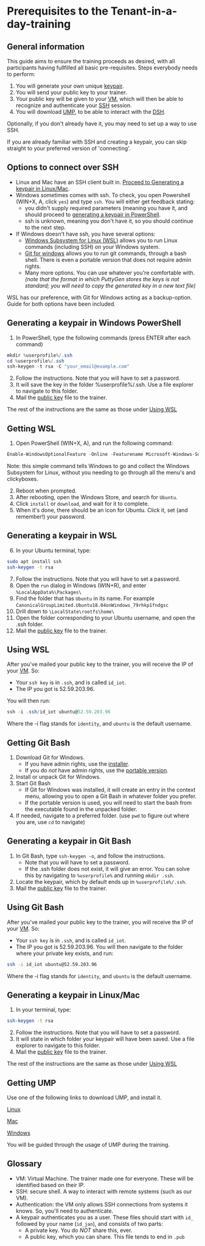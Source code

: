 # Prerequisites to the Tenant-in-a-day-training

## General information

This guide aims to ensure the training proceeds as desired, with all participants having fullfilled all basic pre-requisites.
Steps everybody needs to perform:

1. You will generate your own unique [keypair](##glossary).
2. You will send your public key to your trainer.
3. Your public key will be given to your [VM](##glossary), which will then be able to recognize and authenticate your [SSH](##glossary) session.
4. You will download [UMP](##glossary), to be able to interact with the [DSH](##glossary).

Optionally, if you don't already have it, you may need to set up a way to use SSH.

If you are already familiar with SSH and creating a keypair, you can skip straight to your preferred version of 'connecting'.

## Options to connect over SSH

- Linux and Mac have an SSH client built in. [Proceed to Generating a keypair in Linux/Mac](#linmac).
- Windows sometimes comes with ssh. To check, you open Powershell (WIN+X, A, click `yes`) and type `ssh`. You will either get feedback stating:
  - you didn't supply required parameters (meaning you have it, and should proceed to [generating a keypair in PowerShell](#powershellkeygen).
  - ssh is unknown, meaning you don't have it, so you should continue to the next step.
- If Windows doesn't have ssh, you have several options:
  - [Windows Subsystem for Linux (WSL)](#getwsl) allows you to run Linux commands (including SSH) on your Windows system.
  - [Git for windows](#getgit) allows you to run git commands, through a bash shell. There is even a portable version that does not require admin rights.
  - Many more options. You can use whatever you're comfortable with. _(note that the format in which PuttyGen stores the keys is _not_ standard; you will need to copy the generated key in a new text file)_

WSL has our preference, with Git for Windows acting as a backup-option. Guide for both options have been included.

<a name="powershellkeygen"></a>

## Generating a keypair in Windows PowerShell

1. In PowerShell, type the following commands (press ENTER after each command)

```powershell
mkdir %userprofile%/.ssh
cd %userprofile%/.ssh
ssh-keygen -t rsa -C "your_email@example.com"
```

2. Follow the instructions. Note that you will have to set a password.
3. It will save the key in the folder %userprofile%/.ssh. Use a file explorer to navigate to this folder.
4. Mail the [public key](##glossary) file to the trainer.

The rest of the instructions are the same as those under [Using WSL](#usewsl)

<a name="getwsl"></a>

## Getting WSL

1. Open PowerShell (WIN+X, A), and run the following command:

```powershell
Enable-WindowsOptionalFeature -Online -Featurename Microsoft-Windows-Subsystem-Linux
```

Note: this simple command tells Windows to go and collect the Windows Subsystem for Linux, without you needing to go through all the menu's and clickyboxes.

2. Reboot when prompted.
3. After rebooting, open the Windows Store, and search for `Ubuntu`.
4. Click `install` or `download`, and wait for it to complete.
5. When it's done, there should be an icon for Ubuntu. Click it, set (and remember!) your password.

## Generating a keypair in WSL

6. In your Ubuntu terminal, type:

```bash
sudo apt install ssh
ssh-keygen -t rsa
```

7. Follow the instructions. Note that you will have to set a password.
8. Open the `run` dialog in Windows (WIN+R), and enter `%LocalAppData%\Packages\`
9. Find the folder that has `Ubuntu` in its name. For example `CanonicalGroupLimited.Ubuntu18.04onWindows_79rhkp1fndgsc`
12. Drill down to `\LocalState\rootfs\home\`
13. Open the folder corresponding to your Ubuntu username, and open the .ssh folder.
14. Mail the [public key](##glossary) file to the trainer.

<a name="usewsl"></a>

## Using WSL

After you've mailed your public key to the trainer, you will receive the IP of your [VM](##glossary). So:

- Your `ssh key` is in `.ssh`, and is called `id_iot`.
- The IP you got is 52.59.203.96.

You will then run:

```powershell
ssh -i .ssh/id_iot ubuntu@52.59.203.96
```

Where the -i flag stands for `identity`, and `ubuntu` is the default username.

<a name="getgit"></a>

## Getting Git Bash

1. Download Git for Windows.
    - If you have admin rights, use the [installer](https://github.com/git-for-windows/git/releases/download/v2.21.0.windows.1/Git-2.21.0-64-bit.exe).
    - If you do _not_ have admin rights, use the [portable version](https://github.com/git-for-windows/git/releases/download/v2.21.0.windows.1/PortableGit-2.21.0-64-bit.7z.exe).
2. Install or unpack Git for Windows.
3. Start Git Bash
    - If Git for Windows was installed, it will create an entry in the context menu, allowing you to open a Git Bash in whatever folder you prefer.
    - If the portable version is used, you will need to start the bash from the executable found in the unpacked folder.
4. If needed, navigate to a preferred folder. (use `pwd` to figure out where you are, use `cd` to navigate)

<a name="gitbash"></a>

## Generating a keypair in Git Bash

1. In Git Bash, type `ssh-keygen -o`, and follow the instructions.
    - Note that you will have to set a password.
    - If the .ssh folder does not exist, it will give an error. You can solve this by navigating to `%userprofile%` and running `mkdir .ssh`.
2. Locate the keypair, which by default ends up in `%userprofile%/.ssh`.
3. Mail the [public key](##glossary) file to the trainer.

## Using Git Bash

After you've mailed your public key to the trainer, you will receive the IP of your [VM](##glossary). So:

- Your `ssh key` is in `.ssh`, and is called `id_iot`.
- The IP you got is 52.59.203.96.
You will then navigate to the folder where your private key exists, and run:

```bash
ssh -i id_iot ubuntu@52.59.203.96
```

Where the -i flag stands for `identity`, and `ubuntu` is the default username.

<a name="linmac"></a>

## Generating a keypair in Linux/Mac

1. In your terminal, type:

```bash
ssh-keygen -t rsa
```

2. Follow the instructions. Note that you will have to set a password.
3. It will state in which folder your keypair will have been saved. Use a file explorer to navigate to this folder.
4. Mail the [public key](##glossary) file to the trainer.

The rest of the instructions are the same as those under [Using WSL](#usewsl)

## Getting UMP

Use one of the following links to download UMP, and install it.

[Linux](https://s3.eu-central-1.amazonaws.com/dsh-ump/auto-update/dsh-ump-1.2.0-x86_64.AppImage)

[Mac](https://s3.eu-central-1.amazonaws.com/dsh-ump/auto-update/DSH-UMP-1.2.0.dmg)

[Windows](https://s3.eu-central-1.amazonaws.com/dsh-ump/auto-update/DSH-UMP+Setup+1.2.0.exe)

You will be guided through the usage of UMP during the training.
<!-- for now, simply install it, and leave it alone. -->

## Glossary

- VM: Virtual Machine. The trainer made one for everyone. These will be identified based on their IP.
- SSH: secure shell. A way to interact with remote systems (such as our VM).
- Authentication: the VM only allows SSH connections from systems it knows. So, you'll need to authenticate.
- A keypair authenticates you as a user. These files should start with `id_` followed by your name (`id_jan`), and consists of two parts:
  - A private key. You do _NOT_ share this, ever.
  - A public key, which you can share. This file tends to end in `.pub`
